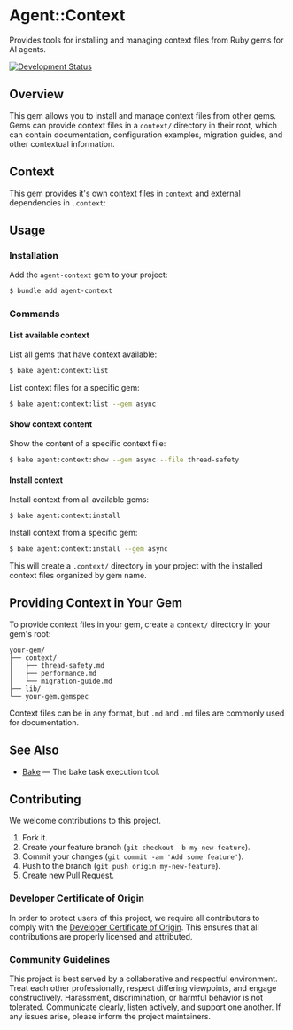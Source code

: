 # Agent::Context

Provides tools for installing and managing context files from Ruby gems for AI agents.

[![Development Status](https://github.com/ioquatix/agent-context/workflows/Test/badge.svg)](https://github.com/ioquatix/agent-context/actions?workflow=Test)

## Overview

This gem allows you to install and manage context files from other gems. Gems can provide context files in a `context/` directory in their root, which can contain documentation, configuration examples, migration guides, and other contextual information.

## Context

This gem provides it's own context files in `context` and external dependencies in `.context`:

## Usage

### Installation

Add the `agent-context` gem to your project:

``` bash
$ bundle add agent-context
```

### Commands

#### List available context

List all gems that have context available:

``` bash
$ bake agent:context:list
```

List context files for a specific gem:

``` bash
$ bake agent:context:list --gem async
```

#### Show context content

Show the content of a specific context file:

``` bash
$ bake agent:context:show --gem async --file thread-safety
```

#### Install context

Install context from all available gems:

``` bash
$ bake agent:context:install
```

Install context from a specific gem:

``` bash
$ bake agent:context:install --gem async
```

This will create a `.context/` directory in your project with the installed context files organized by gem name.

## Providing Context in Your Gem

To provide context files in your gem, create a `context/` directory in your gem's root:

    your-gem/
    ├── context/
    │   ├── thread-safety.md
    │   ├── performance.md
    │   └── migration-guide.md
    ├── lib/
    └── your-gem.gemspec

Context files can be in any format, but `.md` and `.md` files are commonly used for documentation.

## See Also

  - [Bake](https://github.com/ioquatix/bake) — The bake task execution tool.

## Contributing

We welcome contributions to this project.

1.  Fork it.
2.  Create your feature branch (`git checkout -b my-new-feature`).
3.  Commit your changes (`git commit -am 'Add some feature'`).
4.  Push to the branch (`git push origin my-new-feature`).
5.  Create new Pull Request.

### Developer Certificate of Origin

In order to protect users of this project, we require all contributors to comply with the [Developer Certificate of Origin](https://developercertificate.org/). This ensures that all contributions are properly licensed and attributed.

### Community Guidelines

This project is best served by a collaborative and respectful environment. Treat each other professionally, respect differing viewpoints, and engage constructively. Harassment, discrimination, or harmful behavior is not tolerated. Communicate clearly, listen actively, and support one another. If any issues arise, please inform the project maintainers.
